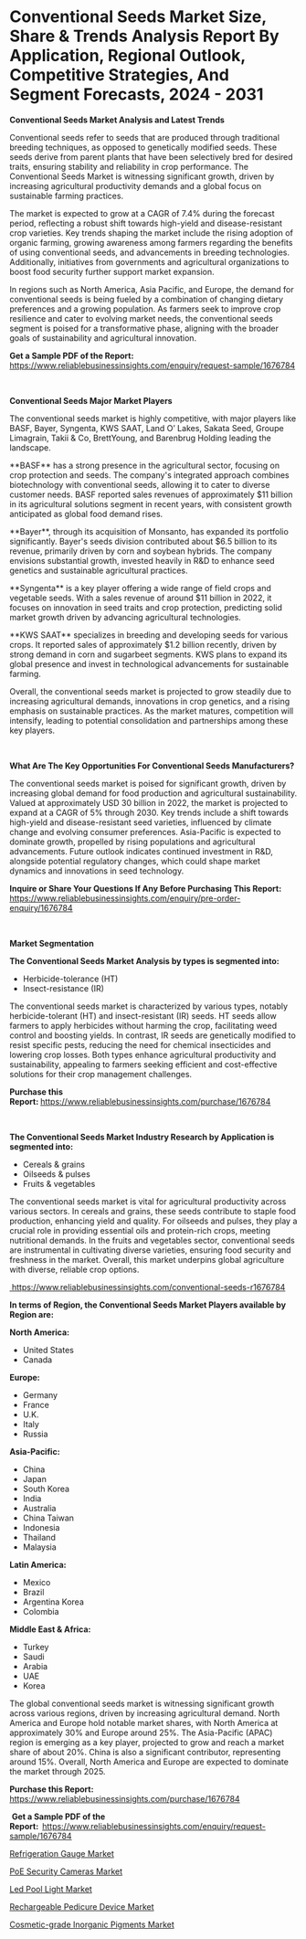 <p><h1>Conventional Seeds Market Size, Share & Trends Analysis Report By Application, Regional Outlook, Competitive Strategies, And Segment Forecasts, 2024 - 2031</h1></p><p><strong>Conventional Seeds Market Analysis and Latest Trends</strong></p>
<p><p>Conventional seeds refer to seeds that are produced through traditional breeding techniques, as opposed to genetically modified seeds. These seeds derive from parent plants that have been selectively bred for desired traits, ensuring stability and reliability in crop performance. The Conventional Seeds Market is witnessing significant growth, driven by increasing agricultural productivity demands and a global focus on sustainable farming practices.</p><p>The market is expected to grow at a CAGR of 7.4% during the forecast period, reflecting a robust shift towards high-yield and disease-resistant crop varieties. Key trends shaping the market include the rising adoption of organic farming, growing awareness among farmers regarding the benefits of using conventional seeds, and advancements in breeding technologies. Additionally, initiatives from governments and agricultural organizations to boost food security further support market expansion.</p><p>In regions such as North America, Asia Pacific, and Europe, the demand for conventional seeds is being fueled by a combination of changing dietary preferences and a growing population. As farmers seek to improve crop resilience and cater to evolving market needs, the conventional seeds segment is poised for a transformative phase, aligning with the broader goals of sustainability and agricultural innovation.</p></p>
<p><strong>Get a Sample PDF of the Report:&nbsp;</strong> <a href="https://www.reliablebusinessinsights.com/enquiry/request-sample/1676784?utm_campaign=1109&utm_medium=2&utm_source=Github&utm_content=ia&utm_term=30092024&utm_id=conventional-seeds">https://www.reliablebusinessinsights.com/enquiry/request-sample/1676784</a></p>
<p>&nbsp;</p>
<p><strong>Conventional Seeds Major Market Players</strong></p>
<p><p>The conventional seeds market is highly competitive, with major players like BASF, Bayer, Syngenta, KWS SAAT, Land O’ Lakes, Sakata Seed, Groupe Limagrain, Takii & Co, BrettYoung, and Barenbrug Holding leading the landscape.</p><p>**BASF** has a strong presence in the agricultural sector, focusing on crop protection and seeds. The company's integrated approach combines biotechnology with conventional seeds, allowing it to cater to diverse customer needs. BASF reported sales revenues of approximately $11 billion in its agricultural solutions segment in recent years, with consistent growth anticipated as global food demand rises.</p><p>**Bayer**, through its acquisition of Monsanto, has expanded its portfolio significantly. Bayer's seeds division contributed about $6.5 billion to its revenue, primarily driven by corn and soybean hybrids. The company envisions substantial growth, invested heavily in R&D to enhance seed genetics and sustainable agricultural practices.</p><p>**Syngenta** is a key player offering a wide range of field crops and vegetable seeds. With a sales revenue of around $11 billion in 2022, it focuses on innovation in seed traits and crop protection, predicting solid market growth driven by advancing agricultural technologies.</p><p>**KWS SAAT** specializes in breeding and developing seeds for various crops. It reported sales of approximately $1.2 billion recently, driven by strong demand in corn and sugarbeet segments. KWS plans to expand its global presence and invest in technological advancements for sustainable farming.</p><p>Overall, the conventional seeds market is projected to grow steadily due to increasing agricultural demands, innovations in crop genetics, and a rising emphasis on sustainable practices. As the market matures, competition will intensify, leading to potential consolidation and partnerships among these key players.</p></p>
<p>&nbsp;</p>
<p><strong>What Are The Key Opportunities For Conventional Seeds Manufacturers?</strong></p>
<p><p>The conventional seeds market is poised for significant growth, driven by increasing global demand for food production and agricultural sustainability. Valued at approximately USD 30 billion in 2022, the market is projected to expand at a CAGR of 5% through 2030. Key trends include a shift towards high-yield and disease-resistant seed varieties, influenced by climate change and evolving consumer preferences. Asia-Pacific is expected to dominate growth, propelled by rising populations and agricultural advancements. Future outlook indicates continued investment in R&D, alongside potential regulatory changes, which could shape market dynamics and innovations in seed technology.</p></p>
<p><strong>Inquire or Share Your Questions If Any Before Purchasing This Report:</strong> <a href="https://www.reliablebusinessinsights.com/enquiry/pre-order-enquiry/1676784?utm_campaign=1109&utm_medium=2&utm_source=Github&utm_content=ia&utm_term=30092024&utm_id=conventional-seeds">https://www.reliablebusinessinsights.com/enquiry/pre-order-enquiry/1676784</a></p>
<p>&nbsp;</p>
<p><strong>Market Segmentation</strong></p>
<p><strong>The Conventional Seeds Market Analysis by types is segmented into:</strong></p>
<p><ul><li>Herbicide-tolerance (HT)</li><li>Insect-resistance (IR)</li></ul></p>
<p><p>The conventional seeds market is characterized by various types, notably herbicide-tolerant (HT) and insect-resistant (IR) seeds. HT seeds allow farmers to apply herbicides without harming the crop, facilitating weed control and boosting yields. In contrast, IR seeds are genetically modified to resist specific pests, reducing the need for chemical insecticides and lowering crop losses. Both types enhance agricultural productivity and sustainability, appealing to farmers seeking efficient and cost-effective solutions for their crop management challenges.</p></p>
<p><strong>Purchase this Report:&nbsp;</strong><a href="https://www.reliablebusinessinsights.com/purchase/1676784?utm_campaign=1109&utm_medium=2&utm_source=Github&utm_content=ia&utm_term=30092024&utm_id=conventional-seeds">https://www.reliablebusinessinsights.com/purchase/1676784</a></p>
<p>&nbsp;</p>
<p><strong>The Conventional Seeds Market Industry Research by Application is segmented into:</strong></p>
<p><ul><li>Cereals & grains</li><li>Oilseeds & pulses</li><li>Fruits & vegetables</li></ul></p>
<p><p>The conventional seeds market is vital for agricultural productivity across various sectors. In cereals and grains, these seeds contribute to staple food production, enhancing yield and quality. For oilseeds and pulses, they play a crucial role in providing essential oils and protein-rich crops, meeting nutritional demands. In the fruits and vegetables sector, conventional seeds are instrumental in cultivating diverse varieties, ensuring food security and freshness in the market. Overall, this market underpins global agriculture with diverse, reliable crop options.</p></p>
<p><a href="https://www.reliablebusinessinsights.com/conventional-seeds-r1676784?utm_campaign=1109&utm_medium=2&utm_source=Github&utm_content=ia&utm_term=30092024&utm_id=conventional-seeds">&nbsp;https://www.reliablebusinessinsights.com/conventional-seeds-r1676784</a></p>
<p><strong>In terms of Region, the Conventional Seeds Market Players available by Region are:</strong></p>
<p>
    <p> <strong> North America: </strong>
        <ul>
            <li>United States</li>
            <li>Canada</li>
        </ul>
        </p> 
    <p> <strong> Europe: </strong>
        <ul>
            <li>Germany</li>
            <li>France</li>
            <li>U.K.</li>
            <li>Italy</li>
            <li>Russia</li>
        </ul>
        </p> 
    <p> <strong> Asia-Pacific: </strong>
        <ul>
            <li>China</li>
            <li>Japan</li>
            <li>South Korea</li>
            <li>India</li>
            <li>Australia</li>
            <li>China Taiwan</li>
            <li>Indonesia</li>
            <li>Thailand</li>
            <li>Malaysia</li>
        </ul>
        </p> 
    <p> <strong> Latin America: </strong>
        <ul>
            <li>Mexico</li>
            <li>Brazil</li>
            <li>Argentina Korea</li>
            <li>Colombia</li>
        </ul>
        </p> 
    <p> <strong> Middle East & Africa: </strong>
        <ul>
            <li>Turkey</li>
            <li>Saudi</li>
            <li>Arabia</li>
            <li>UAE</li>
            <li>Korea</li>
        </ul>
    </p>
    </p>
<p><p>The global conventional seeds market is witnessing significant growth across various regions, driven by increasing agricultural demand. North America and Europe hold notable market shares, with North America at approximately 30% and Europe around 25%. The Asia-Pacific (APAC) region is emerging as a key player, projected to grow and reach a market share of about 20%. China is also a significant contributor, representing around 15%. Overall, North America and Europe are expected to dominate the market through 2025.</p></p>
<p><strong>Purchase this Report: </strong><a href="https://www.reliablebusinessinsights.com/purchase/1676784?utm_campaign=1109&utm_medium=2&utm_source=Github&utm_content=ia&utm_term=30092024&utm_id=conventional-seeds">https://www.reliablebusinessinsights.com/purchase/1676784</a></p>
<p>&nbsp;<strong>Get a Sample PDF of the Report:&nbsp;&nbsp;</strong><a href="https://www.reliablebusinessinsights.com/enquiry/request-sample/1676784?utm_campaign=1109&utm_medium=2&utm_source=Github&utm_content=ia&utm_term=30092024&utm_id=conventional-seeds">https://www.reliablebusinessinsights.com/enquiry/request-sample/1676784</a></p>
<p><strong></strong></p>
<p><p><a href="https://www.linkedin.com/pulse/refrigeration-gauge-market-essentials-key-players-demand-qlrkf?utm_campaign=1109&utm_medium=2&utm_source=Github&utm_content=ia&utm_term=30092024&utm_id=conventional-seeds">Refrigeration Gauge Market</a></p><p><a href="https://issuu.com/reportprime-2/docs/poe-security-cameras-market-size-20_d99eb509a9a425?utm_campaign=1109&utm_medium=2&utm_source=Github&utm_content=ia&utm_term=30092024&utm_id=conventional-seeds">PoE Security Cameras Market</a></p><p><a href="https://issuu.com/reportprime-2/docs/led-pool-light-market-size-2030.ppt_2a9a407ea816df?utm_campaign=1109&utm_medium=2&utm_source=Github&utm_content=ia&utm_term=30092024&utm_id=conventional-seeds">Led Pool Light Market</a></p><p><a href="https://www.linkedin.com/pulse/global-rechargeable-pedicure-device-market-trends-3knfe?utm_campaign=1109&utm_medium=2&utm_source=Github&utm_content=ia&utm_term=30092024&utm_id=conventional-seeds">Rechargeable Pedicure Device Market</a></p><p><a href="https://github.com/DRIVERKAPAUL/Market-Research-Report-List-1/blob/main/cosmetic-grade-inorganic-pigments-market.md?utm_campaign=1109&utm_medium=2&utm_source=Github&utm_content=ia&utm_term=30092024&utm_id=conventional-seeds">Cosmetic-grade Inorganic Pigments Market</a></p></p>